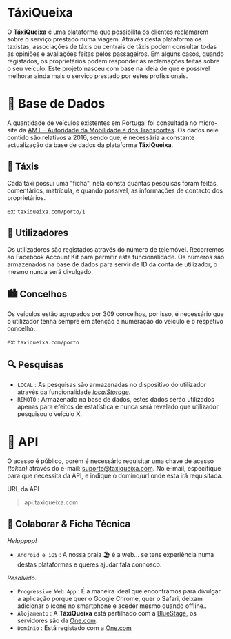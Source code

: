 # TáxiQueixa

  
O  **TáxiQueixa** é uma plataforma que possibilita os clientes reclamarem sobre o serviço prestado numa viagem. Através desta plataforma os taxistas, associações de táxis ou centrais de táxis podem consultar todas as opiniões e avaliações feitas pelos passageiros. Em alguns casos, quando registados, os proprietários podem responder às reclamações feitas sobre o seu veículo. Este projeto nasceu com base na ideia de que é possível melhorar ainda mais o serviço prestado por estes profissionais.


# 📗 Base de Dados

A quantidade de veículos existentes em Portugal foi consultada no micro-site da [AMT - Autoridade da Mobilidade e dos Transportes](taxis.amt-autoridade.pt). Os dados nele contido são relativos a 2016, sendo que, é necessária a constante actualização da base de dados da plataforma **TáxiQueixa**.

## 🚖 Táxis

Cada táxi possui uma "ficha", nela consta quantas pesquisas foram feitas, comentários, matrícula, e quando possível, as informações de contacto dos proprietários.

ex: `taxiqueixa.com/porto/1`



## 👥 Utilizadores

Os utilizadores são registados através do número de telemóvel. Recorremos ao Facebook Account Kit para permitir esta funcionalidade. Os números são armazenados na base de dados para servir de ID da conta de utilizador, o mesmo nunca será divulgado.


## 🏙️ Concelhos

Os veículos estão agrupados por 309 concelhos, por isso, é necessário que o utilizador tenha sempre em atenção a numeração do veículo e o respetivo concelho.

ex: `taxiqueixa.com/porto`

## 🔍 Pesquisas


* `LOCAL` : As pesquisas são armazenadas no dispositivo do utilizador através da funcionalidade *[localStorage](https://medium.com/trainingcenter/simplificando-html5-web-storage-api-4ce0f904e0ee)*.
* `REMOTO` : Armazenado na base de dados, estes dados serão utilizados apenas para efeitos de estatística e nunca será revelado que utilizador pesquisou o veículo X.


# 📡 API

O acesso é público, porém é necessário requisitar uma chave de acesso *(token)*  através do e-mail:
suporte@taxiqueixa.com. No e-mail, especifique para que necessita da API, e indique o domíno/url onde esta irá requisitada.

URL da API
> api.taxiqueixa.com


🤟 Colaborar & Ficha Técnica
-----------------

*Helppppp!*
* `Android e iOS` : A nossa praia 🏖️ é a web... se tens experiência numa destas plataformas e queres ajudar fala connosco.

*Resolvido.*
* `Progressive Web App` : É a maneira ideal que encontrámos para divulgar a aplicação porque quer o Google Chrome, quer o Safari, deixam adicionar o ícone no smartphone e aceder mesmo quando offline..
* `Alojamento` : A **TáxiQueixa** está partilhado com a [
BlueStage](https://bluestage.net), os servidores são da [One.com](http://one.me/ptawsdls).
* `Domínio` : Está registado com a [One.com](http://one.me/ptawsdls)
